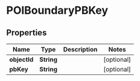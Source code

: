 
# POIBoundaryPBKey

## Properties
Name | Type | Description | Notes
------------ | ------------- | ------------- | -------------
**objectId** | **String** |  |  [optional]
**pbKey** | **String** |  |  [optional]



